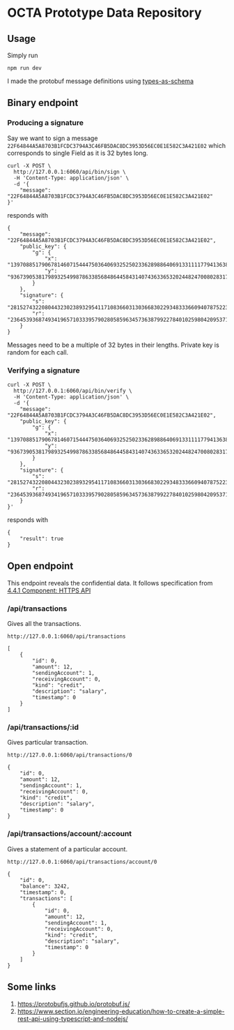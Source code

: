 # OCTA Prototype Data Repository

## Usage

Simply run

```
npm run dev
```

I made the protobuf message definitions using [types-as-schema](https://www.npmjs.com/package/types-as-schema)

## Binary endpoint

### Producing a signature

Say we want to sign a message `22F64844A5A8703B1FCDC3794A3C46FB5DAC8DC3953D56EC0E1E582C3A421E02` which corresponds to single Field as it is 32 bytes long.

```
curl -X POST \
  http://127.0.0.1:6060/api/bin/sign \
  -H 'Content-Type: application/json' \
  -d '{
	"message": "22F64844A5A8703B1FCDC3794A3C46FB5DAC8DC3953D56EC0E1E582C3A421E02"
}'
```

responds with

```
{
    "message": "22F64844A5A8703B1FCDC3794A3C46FB5DAC8DC3953D56EC0E1E582C3A421E02",
    "public_key": {
        "g": {
            "x": "13970885179067814607154447503640693252502336289886406913311117794136382926396",
            "y": "936739053817989325499878633856848644584314074363365320244824700802831723737"
        }
    },
    "signature": {
        "s": "28152743220804432302389329541171083660313036683022934833366094078752235636711",
        "r": "23645393687493419657103339579028058596345736387992278401025980420953712797308"
    }
}
```

Messages need to be a multiple of 32 bytes in their lengths. Private key is random for each call.

### Verifying a signature

```
curl -X POST \
  http://127.0.0.1:6060/api/bin/verify \
  -H 'Content-Type: application/json' \
  -d '{
    "message": "22F64844A5A8703B1FCDC3794A3C46FB5DAC8DC3953D56EC0E1E582C3A421E02",
    "public_key": {
        "g": {
            "x": "13970885179067814607154447503640693252502336289886406913311117794136382926396",
            "y": "936739053817989325499878633856848644584314074363365320244824700802831723737"
        }
    },
    "signature": {
        "s": "28152743220804432302389329541171083660313036683022934833366094078752235636711",
        "r": "23645393687493419657103339579028058596345736387992278401025980420953712797308"
    }
}'
```

responds with

```
{
    "result": true
}
```

## Open endpoint

This endpoint reveals the confidential data. It follows specification from [4.4.1 Component: HTTPS API](https://github.com/octaborg/proposals/blob/main/OCTA-0.md#441-component-https-api)

### /api/transactions

Gives all the transactions.

```
http://127.0.0.1:6060/api/transactions
```

```
[
    {
        "id": 0,
        "amount": 12,
        "sendingAccount": 1,
        "receivingAccount": 0,
        "kind": "credit",
        "description": "salary",
        "timestamp": 0
    }
]
```

### /api/transactions/:id

Gives particular transaction.

```
http://127.0.0.1:6060/api/transactions/0
```

```
{
    "id": 0,
    "amount": 12,
    "sendingAccount": 1,
    "receivingAccount": 0,
    "kind": "credit",
    "description": "salary",
    "timestamp": 0
}
```

### /api/transactions/account/:account

Gives a statement of a particular account.

```
http://127.0.0.1:6060/api/transactions/account/0
```

```
{
    "id": 0,
    "balance": 3242,
    "timestamp": 0,
    "transactions": [
        {
            "id": 0,
            "amount": 12,
            "sendingAccount": 1,
            "receivingAccount": 0,
            "kind": "credit",
            "description": "salary",
            "timestamp": 0
        }
    ]
}
```

## Some links

1. https://protobufjs.github.io/protobuf.js/
2. https://www.section.io/engineering-education/how-to-create-a-simple-rest-api-using-typescript-and-nodejs/
